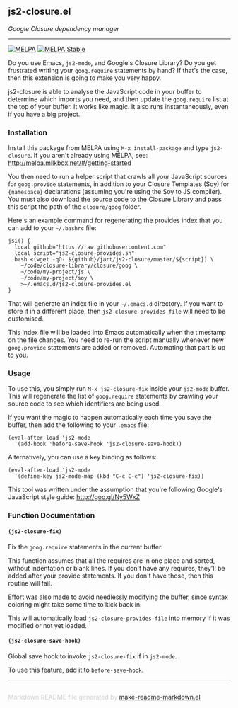 ## js2-closure.el
*Google Closure dependency manager*

---
[![MELPA](http://melpa.org/packages/js2-closure-badge.svg)](http://melpa.org/#/js2-closure)
[![MELPA Stable](http://stable.melpa.org/packages/js2-closure-badge.svg)](http://stable.melpa.org/#/js2-closure)

Do you use Emacs, `js2-mode`, and Google's Closure Library?  Do you get
frustrated writing your `goog.require` statements by hand?  If that's the
case, then this extension is going to make you very happy.

js2-closure is able to analyse the JavaScript code in your buffer to
determine which imports you need, and then update the `goog.require` list at
the top of your buffer.  It works like magic.  It also runs instantaneously,
even if you have a big project.

### Installation


Install this package from MELPA using `M-x install-package` and type
`js2-closure`.  If you aren't already using MELPA, see:
http://melpa.milkbox.net/#/getting-started

You then need to run a helper script that crawls all your JavaScript sources
for `goog.provide` statements, in addition to your Closure Templates (Soy)
for `{namespace}` declarations (assuming you're using the Soy to JS
compiler).  You must also download the source code to the Closure Library
and pass this script the path of the `closure/goog` folder.

Here's an example command for regenerating the provides index that you can
add to your `~/.bashrc` file:

    jsi() {
      local github="https://raw.githubusercontent.com"
      local script="js2-closure-provides.sh"
      bash <(wget -qO- ${github}/jart/js2-closure/master/${script}) \
        ~/code/closure-library/closure/goog \
        ~/code/my-project/js \
        ~/code/my-project/soy \
        >~/.emacs.d/js2-closure-provides.el
    }

That will generate an index file in your `~/.emacs.d` directory.  If you
want to store it in a different place, then `js2-closure-provides-file` will
need to be customised.

This index file will be loaded into Emacs automatically when the timestamp
on the file changes.  You need to re-run the script manually whenever new
`goog.provide` statements are added or removed.  Automating that part is up
to you.

### Usage


To use this, you simply run `M-x js2-closure-fix` inside your `js2-mode`
buffer.  This will regenerate the list of `goog.require` statements by
crawling your source code to see which identifiers are being used.

If you want the magic to happen automatically each time you save the buffer,
then add the following to your `.emacs` file:

    (eval-after-load 'js2-mode
      '(add-hook 'before-save-hook 'js2-closure-save-hook))

Alternatively, you can use a key binding as follows:

    (eval-after-load 'js2-mode
      '(define-key js2-mode-map (kbd "C-c C-c") 'js2-closure-fix))

This tool was written under the assumption that you're following Google's
JavaScript style guide: http://goo.gl/Ny5WxZ

### Function Documentation


#### `(js2-closure-fix)`

Fix the `goog.require` statements in the current buffer.

This function assumes that all the requires are in one place and
sorted, without indentation or blank lines.  If you don't have
any requires, they'll be added after your provide statements.  If
you don't have those, then this routine will fail.

Effort was also made to avoid needlessly modifying the buffer,
since syntax coloring might take some time to kick back in.

This will automatically load `js2-closure-provides-file` into
memory if it was modified or not yet loaded.

#### `(js2-closure-save-hook)`

Global save hook to invoke `js2-closure-fix` if in `js2-mode`.

To use this feature, add it to `before-save-hook`.

-----
<div style="padding-top:15px;color: #d0d0d0;">
Markdown README file generated by
<a href="https://github.com/mgalgs/make-readme-markdown">make-readme-markdown.el</a>
</div>
